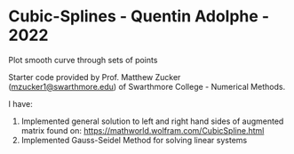 # Cubic-Splines - Quentin Adolphe - 2022
Plot smooth curve through sets of points

Starter code provided by Prof. Matthew Zucker (mzucker1@swarthmore.edu) of Swarthmore College - Numerical Methods.

I have:
  1. Implemented general solution to left and right hand sides of augmented matrix found on: https://mathworld.wolfram.com/CubicSpline.html
  2. Implemented Gauss-Seidel Method for solving linear systems
